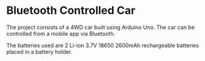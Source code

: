 # Bluetooth Controlled Car
The project consists of a 4WD car built using Arduino Uno. The car can be controlled from a mobile app via Bluetooth.

The batteries used are 2 Li-ion 3.7V 18650 2600mAh rechargeable batteries placed in a battery holder.
